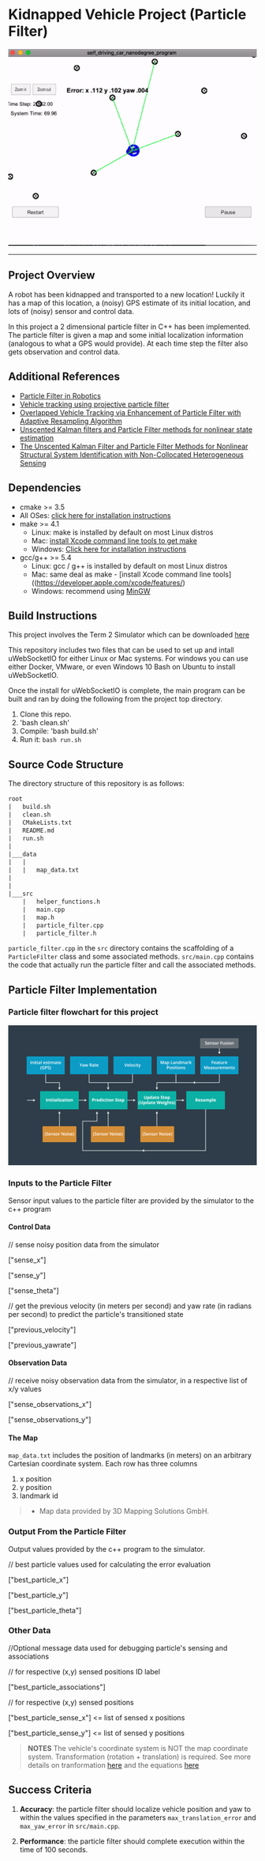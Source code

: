 # Kidnapped Vehicle Project (Particle Filter)
![alt text][demo]

[demo]: ./media/demo.gif

---
## Project Overview
A robot has been kidnapped and transported to a new location! Luckily it has a map of this location, a (noisy) GPS estimate of its initial location, and lots of (noisy) sensor and control data.

In this project a 2 dimensional particle filter in C++ has been implemented. The particle filter is given a map and some initial localization information (analogous to what a GPS would provide). At each time step the filter also gets observation and control data. 

## Additional References
- [Particle Filter in Robotics](http://robots.stanford.edu/papers/thrun.pf-in-robotics-uai02.pdf)
- [Vehicle tracking using projective particle filter](https://www.researchgate.net/publication/46300863_Vehicle_Tracking_Using_Projective_Particle_Filter)
- [Overlapped Vehicle Tracking via Enhancement of Particle Filter with Adaptive Resampling Algorithm](http://ijssst.info/Vol-12/No-3/paper7.pdf)
- [Unscented Kalman filters and Particle Filter methods for nonlinear state estimation](http://ac.els-cdn.com/S2212017313006427/1-s2.0-S2212017313006427-main.pdf?_tid=e36cf932-5fd6-11e7-b1c1-00000aab0f27&acdnat=1499076400_c257df4f75a916408abbf14f078be8e2)
- [The Unscented Kalman Filter and Particle Filter Methods for Nonlinear Structural System Identification with Non-Collocated Heterogeneous Sensing](http://www.columbia.edu/cu/civileng/smyth/papers/stcdoc_rev_4.pdf)

## Dependencies
* cmake >= 3.5
 * All OSes: [click here for installation instructions](https://cmake.org/install/)
* make >= 4.1
  * Linux: make is installed by default on most Linux distros
  * Mac: [install Xcode command line tools to get make](https://developer.apple.com/xcode/features/)
  * Windows: [Click here for installation instructions](http://gnuwin32.sourceforge.net/packages/make.htm)
* gcc/g++ >= 5.4
  * Linux: gcc / g++ is installed by default on most Linux distros
  * Mac: same deal as make - [install Xcode command line tools]((https://developer.apple.com/xcode/features/)
  * Windows: recommend using [MinGW](http://www.mingw.org/)

## Build Instructions
This project involves the Term 2 Simulator which can be downloaded [here](https://github.com/udacity/self-driving-car-sim/releases)

This repository includes two files that can be used to set up and intall uWebSocketIO for either Linux or Mac systems. For windows you can use either Docker, VMware, or even Windows 10 Bash on Ubuntu to install uWebSocketIO.

Once the install for uWebSocketIO is complete, the main program can be built and ran by doing the following from the project top directory.

1. Clone this repo.
2. 'bash clean.sh'
3. Compile: 'bash build.sh'
4. Run it: `bash run.sh`

## Source Code Structure
The directory structure of this repository is as follows:

```
root
|   build.sh
|   clean.sh
|   CMakeLists.txt
|   README.md
|   run.sh
|
|___data
|   |   
|   |   map_data.txt
|   
|   
|___src
    |   helper_functions.h
    |   main.cpp
    |   map.h
    |   particle_filter.cpp
    |   particle_filter.h
```

 `particle_filter.cpp` in the `src` directory contains the scaffolding of a `ParticleFilter` class and some associated methods.
 `src/main.cpp` contains the code that actually run the particle filter and call the associated methods.

## Particle Filter Implementation

### Particle filter flowchart for this project
![alt text][pf_flowchart]

[pf_flowchart]: ./media/PF_flowchart.png 

### Inputs to the Particle Filter
Sensor input values to the particle filter are provided by the simulator to the c++ program

#### Control Data

// sense noisy position data from the simulator

["sense_x"]

["sense_y"]

["sense_theta"]

// get the previous velocity (in meters per second) and yaw rate (in radians per second) to predict the particle's transitioned state

["previous_velocity"]

["previous_yawrate"]

#### Observation Data

// receive noisy observation data from the simulator, in a respective list of x/y values

["sense_observations_x"]

["sense_observations_y"]

#### The Map
`map_data.txt` includes the position of landmarks (in meters) on an arbitrary Cartesian coordinate system. Each row has three columns
1. x position
2. y position
3. landmark id

> * Map data provided by 3D Mapping Solutions GmbH.


### Output From the Particle Filter
Output values provided by the c++ program to the simulator.

// best particle values used for calculating the error evaluation

["best_particle_x"]

["best_particle_y"]

["best_particle_theta"] 

### Other Data
//Optional message data used for debugging particle's sensing and associations

// for respective (x,y) sensed positions ID label 

["best_particle_associations"]

// for respective (x,y) sensed positions

["best_particle_sense_x"] <= list of sensed x positions

["best_particle_sense_y"] <= list of sensed y positions


> **NOTES**
> The vehicle's coordinate system is NOT the map coordinate system.
> Transformation (rotation + translation) is required. See more details on tranformation [here](https://www.willamette.edu/~gorr/classes/GeneralGraphics/Transforms/transforms2d.htm) and the equations [here](http://planning.cs.uiuc.edu/node99.html)

## Success Criteria
1. **Accuracy**: the particle filter should localize vehicle position and yaw to within the values specified in the parameters `max_translation_error` and `max_yaw_error` in `src/main.cpp`.

2. **Performance**: the particle filter should complete execution within the time of 100 seconds.


